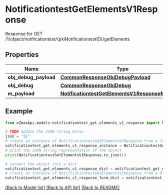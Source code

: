 # NotificationtestGetElementsV1Response

Response for GET /1/object/notificationtest/{pkiNotificationtestID}/getElements

## Properties

Name | Type | Description | Notes
------------ | ------------- | ------------- | -------------
**obj_debug_payload** | [**CommonResponseObjDebugPayload**](CommonResponseObjDebugPayload.md) |  | 
**obj_debug** | [**CommonResponseObjDebug**](CommonResponseObjDebug.md) |  | [optional] 
**m_payload** | [**NotificationtestGetElementsV1ResponseMPayload**](NotificationtestGetElementsV1ResponseMPayload.md) |  | 

## Example

```python
from eZmaxApi.models.notificationtest_get_elements_v1_response import NotificationtestGetElementsV1Response

# TODO update the JSON string below
json = "{}"
# create an instance of NotificationtestGetElementsV1Response from a JSON string
notificationtest_get_elements_v1_response_instance = NotificationtestGetElementsV1Response.from_json(json)
# print the JSON string representation of the object
print(NotificationtestGetElementsV1Response.to_json())

# convert the object into a dict
notificationtest_get_elements_v1_response_dict = notificationtest_get_elements_v1_response_instance.to_dict()
# create an instance of NotificationtestGetElementsV1Response from a dict
notificationtest_get_elements_v1_response_form_dict = notificationtest_get_elements_v1_response.from_dict(notificationtest_get_elements_v1_response_dict)
```
[[Back to Model list]](../README.md#documentation-for-models) [[Back to API list]](../README.md#documentation-for-api-endpoints) [[Back to README]](../README.md)


